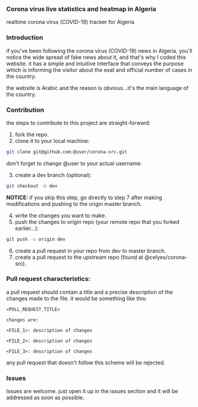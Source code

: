 ### Corona virus live statistics and heatmap in Algeria

realtime corona virus (COVID-19) tracker for Algeria

### Introduction

if you've been following the corona virus (COVID-19) news in Algeria, you'll notice the wide spread of fake news about it, and that's why I coded this website. it has a simple and intuitive interface that conveys the purpose which is informing the visitor about the exat and official number of cases in the country.

the website is Arabic and the reason is obvious...it's the main language of the country.

### Contribution

the steps to contribute to this project are straight-forward:

1. fork the repo.
2. clone it to your local machine:

```bash
git clone git@github.com:@user/corona-src.git
```
don't forget to change @user to your actual username.

3. create a dev branch (optional): 

```bash
git checkout -b dev
```
**NOTICE:** if you skip this step, go directly to step 7 after making modifications and pushing to the origin master branch.

4. write the changes you want to make.
5. push the changes to origin repo (your remote repo that you forked earlier...):

```bash
git push -u origin dev
```

6. create a pull request in your repo from dev to master branch.
7. create a pull request to the upstream repo (found at @celyes/corona-src).

### Pull request characteristics:
a pull request should contain a title and a precise description of the changes made to the file. it would be something like this:

```
<PULL_REQUEST_TITLE>

changes are:

<FILE_1>: description of changes

<FILE_2>: description of changes

<FILE_3>: description of changes
```
any pull request that doesn't follow this scheme will be rejected.

### Issues

Issues are welcome. just open it up in the issues section and it will be addressed as soon as possible.